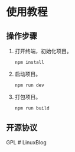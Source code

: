 # 使用教程

## 操作步骤

1. 打开终端，初始化项目。

   ```
   npm install
   ```

2. 启动项目。

   ```
   npm run dev
   ```

3. 打包项目。

   ```
   npm run build
   ```

## 开源协议

GPL
#   L i n u x B l o g  
 